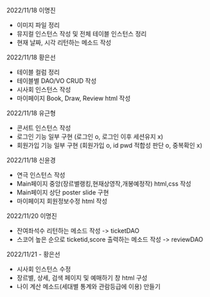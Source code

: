 2022/11/18 이명진
- 이미지 파일 정리
- 뮤지컬 인스턴스 작성 및 전체 테이블 인스턴스 정리
- 현재 날짜, 시각 리턴하는 메소드 작성

2022/11/18 황은선
- 테이블 컬럼 정리
- 테이블별 DAO/VO CRUD 작성
- 시사회 인스턴스 작성
- 마이페이지 Book, Draw, Review html 작성

2022/11/18 유근형
- 콘서트 인스턴스 작성
- 로그인 기능 일부 구현 (로그인 o, 로그인 이후 세션유지 x)
- 회원가입 기능 일부 구현 (회원가입 o, id pwd 적합성 판단 o, 중복확인 x)

2022/11/18 신윤경
- 연극 인스턴스 작성
- Main페이지 중앙(장르별랭킹,현재상영작,개봉예정작) html,css 작성
- Main페이지 상단 poster slide 구현
- 마이페이지 회원정보수정 html 작성

2022/11/20 이명진
- 잔여좌석수 리턴하는 메소드 작성 -> ticketDAO
- 스코어 높은 순으로 ticketid,score 출력하는 메소드 작성 -> reviewDAO

2022/11/21 - 황은선
 - 시사회 인스턴스 수정
 - 장르별, 상세, 검색 페이지 및 예매하기 창 html 구성
 - 나이 계산 메소드(세대별 통계와 관람등급에 이용) 만들기
